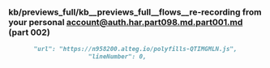 ### kb/previews_full/kb__previews_full__flows__re-recording from your personal account@auth.har.part098.md.part001.md (part 002)

```md
       "url": "https://n958200.alteg.io/polyfills-QTIMGMLN.js",
                      "lineNumber": 0,
   
```

```
